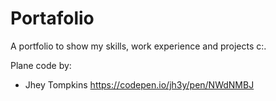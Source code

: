 # Portafolio
A portfolio to show my skills, work experience and projects c:.

Plane code by: 
- Jhey Tompkins https://codepen.io/jh3y/pen/NWdNMBJ
